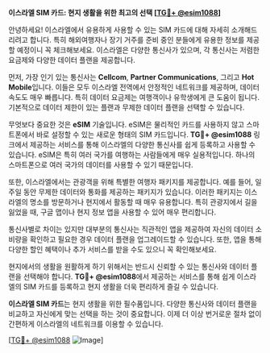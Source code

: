 **이스라엘 SIM 카드: 현지 생활을 위한 최고의 선택 [[TG💪+ @esim1088](https://t.me/s/esim1088)]**

안녕하세요! 이스라엘에서 유용하게 사용할 수 있는 SIM 카드에 대해 자세히 소개해드리려고 합니다. 특히 해외여행자나 장기 거주를 준비 중인 분들에게 유용한 정보를 제공할 예정이니 꼭 체크해보세요. 이스라엘은 다양한 통신사가 있으며, 각 통신사는 저렴한 요금제와 다양한 데이터 플랜을 제공합니다.

먼저, 가장 인기 있는 통신사는 **Cellcom**, **Partner Communications**, 그리고 **Hot Mobile**입니다. 이들은 모두 이스라엘 전역에서 안정적인 네트워크를 제공하며, 데이터 속도도 매우 빠릅니다. 특히 데이터 요금제는 여행객이나 유학생에게 큰 도움이 됩니다. 기본적으로 데이터 제한이 있는 플랜과 무제한 데이터 플랜을 선택할 수 있습니다.

무엇보다 중요한 것은 **eSIM** 기술입니다. eSIM은 물리적인 카드를 사용하지 않고 스마트폰에서 바로 설정할 수 있는 새로운 형태의 SIM 카드입니다. **TG💪+ @esim1088** 링크에서 제공하는 서비스를 통해 이스라엘의 다양한 통신사를 쉽게 등록하고 사용할 수 있습니다. eSIM은 특히 여러 국가를 여행하는 사람들에게 매우 실용적입니다. 하나의 스마트폰으로 여러 국가의 데이터를 사용할 수 있기 때문입니다.

또한, 이스라엘에서는 관광객을 위해 특별한 여행자 패키지를 제공합니다. 예를 들어, 일주일 동안 무제한 데이터와 통화를 제공하는 패키지가 있습니다. 이러한 패키지는 이스라엘의 명소를 방문하거나 현지에서 활동할 때 매우 유용합니다. 특히 관광지에서 길을 잃었을 때, 구글 맵이나 현지 정보 앱을 사용할 수 있어 매우 편리합니다.

통신사별로 차이는 있지만 대부분의 통신사는 직관적인 앱을 제공하여 자신의 데이터 소비량을 확인하고 필요한 경우 데이터 플랜을 업그레이드할 수 있습니다. 또한, 앱을 통해 다양한 할인 혜택이나 추가 서비스를 받을 수도 있으니 꼭 확인해보세요.

현지에서의 생활을 원활하게 하기 위해서는 반드시 신뢰할 수 있는 통신사와 데이터 플랜을 선택해야 합니다. **TG💪+ @esim1088**에서 제공하는 서비스를 통해 쉽게 이스라엘의 SIM 카드를 등록하고 현지 생활을 더욱 편리하게 즐길 수 있습니다.

**이스라엘 SIM 카드**는 현지 생활을 위한 필수품입니다. 다양한 통신사와 데이터 플랜을 비교하고 자신에게 맞는 선택을 하는 것이 중요합니다. 이제 더 이상 번거로운 절차 없이 간편하게 이스라엘의 네트워크를 이용할 수 있습니다. 

[[TG💪+ @esim1088](https://t.me/s/esim1088) ![Image](https://i.postimg.cc/Y0z9fWf4/image.png)]